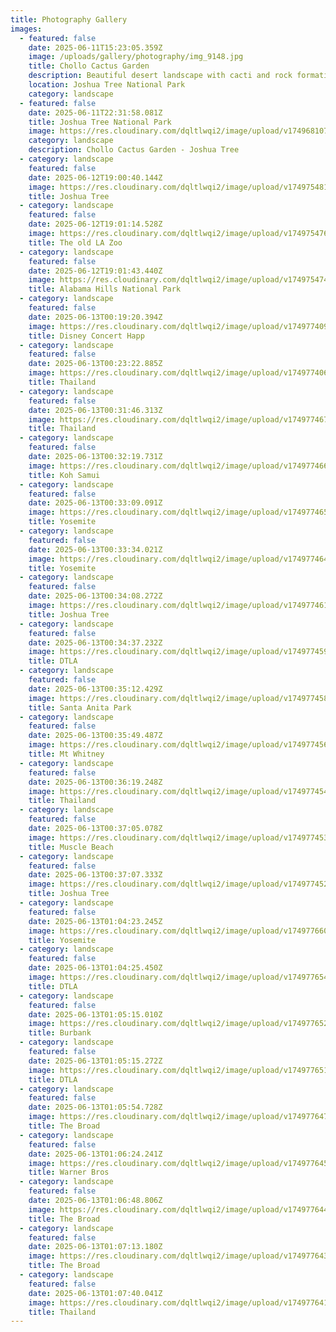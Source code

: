 ```yaml
---
title: Photography Gallery
images:
  - featured: false
    date: 2025-06-11T15:23:05.359Z
    image: /uploads/gallery/photography/img_9148.jpg
    title: Chollo Cactus Garden
    description: Beautiful desert landscape with cacti and rock formations
    location: Joshua Tree National Park
    category: landscape
  - featured: false
    date: 2025-06-11T22:31:58.081Z
    title: Joshua Tree National Park
    image: https://res.cloudinary.com/dqltlwqi2/image/upload/v1749681074/portfolio/ycpdgbqdh8d7xoccnoy2.jpg
    category: landscape
    description: Chollo Cactus Garden - Joshua Tree
  - category: landscape
    featured: false
    date: 2025-06-12T19:00:40.144Z
    image: https://res.cloudinary.com/dqltlwqi2/image/upload/v1749754818/portfolio/fsrvaqv47xdhumahdfpr.jpg
    title: Joshua Tree
  - category: landscape
    featured: false
    date: 2025-06-12T19:01:14.528Z
    image: https://res.cloudinary.com/dqltlwqi2/image/upload/v1749754769/portfolio/mvv9rkoylfnt1roktqmc.jpg
    title: The old LA Zoo
  - category: landscape
    featured: false
    date: 2025-06-12T19:01:43.440Z
    image: https://res.cloudinary.com/dqltlwqi2/image/upload/v1749754742/portfolio/ztwjlmdidg4if0ckja9j.jpg
    title: Alabama Hills National Park
  - category: landscape
    featured: false
    date: 2025-06-13T00:19:20.394Z
    image: https://res.cloudinary.com/dqltlwqi2/image/upload/v1749774096/IMG_8085_tzud3e.jpg
    title: Disney Concert Happ
  - category: landscape
    featured: false
    date: 2025-06-13T00:23:22.885Z
    image: https://res.cloudinary.com/dqltlwqi2/image/upload/v1749774060/IMG_6346_vsnzkw.jpg
    title: Thailand
  - category: landscape
    featured: false
    date: 2025-06-13T00:31:46.313Z
    image: https://res.cloudinary.com/dqltlwqi2/image/upload/v1749774678/portfolio/mjo0y67p65ubanprvtoh.jpg
    title: Thailand
  - category: landscape
    featured: false
    date: 2025-06-13T00:32:19.731Z
    image: https://res.cloudinary.com/dqltlwqi2/image/upload/v1749774667/portfolio/xx04zyvv4r4ro4zyqveh.jpg
    title: Koh Samui
  - category: landscape
    featured: false
    date: 2025-06-13T00:33:09.091Z
    image: https://res.cloudinary.com/dqltlwqi2/image/upload/v1749774654/portfolio/dfwbqzer1jt8c9koj6p0.jpg
    title: Yosemite
  - category: landscape
    featured: false
    date: 2025-06-13T00:33:34.021Z
    image: https://res.cloudinary.com/dqltlwqi2/image/upload/v1749774643/portfolio/xbee5dyt63tlo9y8hxax.jpg
    title: Yosemite
  - category: landscape
    featured: false
    date: 2025-06-13T00:34:08.272Z
    image: https://res.cloudinary.com/dqltlwqi2/image/upload/v1749774611/portfolio/kfpl9dlvzojvftokoenh.jpg
    title: Joshua Tree
  - category: landscape
    featured: false
    date: 2025-06-13T00:34:37.232Z
    image: https://res.cloudinary.com/dqltlwqi2/image/upload/v1749774595/portfolio/avz6bukj1zr5fpzogiqu.jpg
    title: DTLA
  - category: landscape
    featured: false
    date: 2025-06-13T00:35:12.429Z
    image: https://res.cloudinary.com/dqltlwqi2/image/upload/v1749774580/portfolio/ls2jwqlryvomtwx2p9gw.jpg
    title: Santa Anita Park
  - category: landscape
    featured: false
    date: 2025-06-13T00:35:49.487Z
    image: https://res.cloudinary.com/dqltlwqi2/image/upload/v1749774568/portfolio/jnkp1qpytyx4t8q7qhv7.jpg
    title: Mt Whitney
  - category: landscape
    featured: false
    date: 2025-06-13T00:36:19.248Z
    image: https://res.cloudinary.com/dqltlwqi2/image/upload/v1749774547/portfolio/fzzgigyd7gzppgjgtjqa.jpg
    title: Thailand
  - category: landscape
    featured: false
    date: 2025-06-13T00:37:05.078Z
    image: https://res.cloudinary.com/dqltlwqi2/image/upload/v1749774537/portfolio/fmuhcqwgmthumuepi4ml.jpg
    title: Muscle Beach
  - category: landscape
    featured: false
    date: 2025-06-13T00:37:07.333Z
    image: https://res.cloudinary.com/dqltlwqi2/image/upload/v1749774525/portfolio/zzrlqboe4xsgix6rmkwn.jpg
    title: Joshua Tree
  - category: landscape
    featured: false
    date: 2025-06-13T01:04:23.245Z
    image: https://res.cloudinary.com/dqltlwqi2/image/upload/v1749776603/portfolio/dtjcjbxuea9wz0nkz7q4.jpg
    title: Yosemite
  - category: landscape
    featured: false
    date: 2025-06-13T01:04:25.450Z
    image: https://res.cloudinary.com/dqltlwqi2/image/upload/v1749776544/portfolio/cexkuwrbhatm0jwg8bs6.jpg
    title: DTLA
  - category: landscape
    featured: false
    date: 2025-06-13T01:05:15.010Z
    image: https://res.cloudinary.com/dqltlwqi2/image/upload/v1749776527/portfolio/tz70zekprjxxbakvw0gt.jpg
    title: Burbank
  - category: landscape
    featured: false
    date: 2025-06-13T01:05:15.272Z
    image: https://res.cloudinary.com/dqltlwqi2/image/upload/v1749776518/portfolio/zc60kg3weqiheq5qdylr.jpg
    title: DTLA
  - category: landscape
    featured: false
    date: 2025-06-13T01:05:54.728Z
    image: https://res.cloudinary.com/dqltlwqi2/image/upload/v1749776470/portfolio/euubugsjdnsttzfnh1zt.jpg
    title: The Broad
  - category: landscape
    featured: false
    date: 2025-06-13T01:06:24.241Z
    image: https://res.cloudinary.com/dqltlwqi2/image/upload/v1749776459/portfolio/y5bzxkllcsif1xpgpzmx.jpg
    title: Warner Bros
  - category: landscape
    featured: false
    date: 2025-06-13T01:06:48.806Z
    image: https://res.cloudinary.com/dqltlwqi2/image/upload/v1749776449/portfolio/wzbfoawh8ix0qs0mimc8.jpg
    title: The Broad
  - category: landscape
    featured: false
    date: 2025-06-13T01:07:13.180Z
    image: https://res.cloudinary.com/dqltlwqi2/image/upload/v1749776439/portfolio/grlq6wybfhyogqertbvb.jpg
    title: The Broad
  - category: landscape
    featured: false
    date: 2025-06-13T01:07:40.041Z
    image: https://res.cloudinary.com/dqltlwqi2/image/upload/v1749776412/portfolio/hzpocf84lnqg2rbgpik7.jpg
    title: Thailand
---
```

